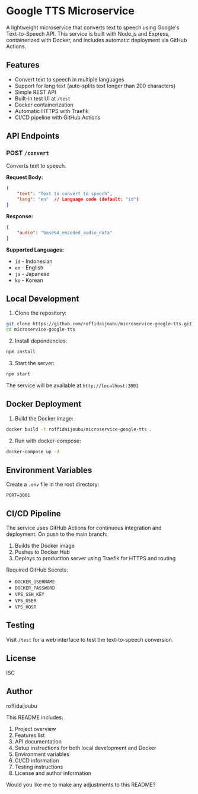 # Google TTS Microservice

A lightweight microservice that converts text to speech using Google's Text-to-Speech API. This service is built with Node.js and Express, containerized with Docker, and includes automatic deployment via GitHub Actions.

## Features

- Convert text to speech in multiple languages
- Support for long text (auto-splits text longer than 200 characters)
- Simple REST API
- Built-in test UI at `/test`
- Docker containerization
- Automatic HTTPS with Traefik
- CI/CD pipeline with GitHub Actions

## API Endpoints

### POST `/convert`

Converts text to speech.

**Request Body:**
```json
{
    "text": "Text to convert to speech",
    "lang": "en"  // Language code (default: "id")
}
```

**Response:**
```json
{
    "audio": "base64_encoded_audio_data"
}
```

**Supported Languages:**
- `id` - Indonesian
- `en` - English
- `ja` - Japanese
- `ko` - Korean

## Local Development

1. Clone the repository:
```bash
git clone https://github.com/roffidaijoubu/microservice-google-tts.git
cd microservice-google-tts
```

2. Install dependencies:
```bash
npm install
```

3. Start the server:
```bash
npm start
```

The service will be available at `http://localhost:3001`

## Docker Deployment

1. Build the Docker image:
```bash
docker build -t roffidaijoubu/microservice-google-tts .
```

2. Run with docker-compose:
```bash
docker-compose up -d
```

## Environment Variables

Create a `.env` file in the root directory:

```env
PORT=3001
```

## CI/CD Pipeline

The service uses GitHub Actions for continuous integration and deployment. On push to the main branch:

1. Builds the Docker image
2. Pushes to Docker Hub
3. Deploys to production server using Traefik for HTTPS and routing

Required GitHub Secrets:
- `DOCKER_USERNAME`
- `DOCKER_PASSWORD`
- `VPS_SSH_KEY`
- `VPS_USER`
- `VPS_HOST`

## Testing
Visit `/test` for a web interface to test the text-to-speech conversion.

## License
ISC

## Author
roffidaijoubu


This README includes:
1. Project overview
2. Features list
3. API documentation
4. Setup instructions for both local development and Docker
5. Environment variables
6. CI/CD information
7. Testing instructions
8. License and author information

Would you like me to make any adjustments to this README?
